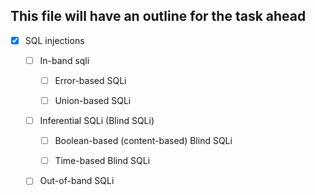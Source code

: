 ## This file will have an outline for the task ahead 

- [x] SQL injections 

    - [ ] In-band sqli
        - [ ]  Error-based SQLi
        
        - [ ]  Union-based SQLi
        
    - [ ] Inferential SQLi (Blind SQLi)
      
        - [ ] Boolean-based (content-based) Blind SQLi

        - [ ] Time-based Blind SQLi
       
    - [ ] Out-of-band SQLi
    
       
